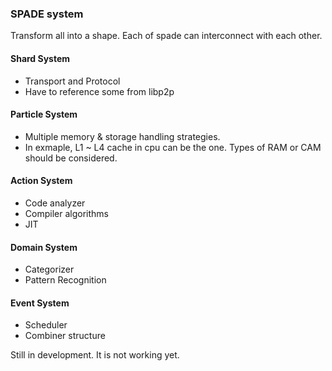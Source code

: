 ### SPADE system
Transform all into a shape. Each of spade can interconnect with each other.

#### Shard System
 - Transport and Protocol
 - Have to reference some from libp2p

#### Particle System
 - Multiple memory & storage handling strategies.
 - In exmaple, L1 ~ L4 cache in cpu can be the one. Types of RAM or CAM should be considered.

#### Action System
 - Code analyzer
 - Compiler algorithms
 - JIT

#### Domain System
 - Categorizer
 - Pattern Recognition

#### Event System
 - Scheduler
 - Combiner structure

Still in development. It is not working yet.